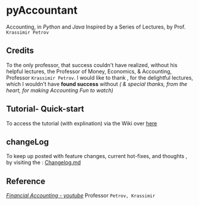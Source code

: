 # pyAccountant

Accounting, in _Python_ and _Java_
Inspired by a Series of Lectures, by Prof. `Krassimir Petrov`

## Credits

To the only professor, that success couldn't have realized, without his helpful lectures,  the Professor of Money, Economics, & Accounting, Professor `Krassimir Petrov`. I would like to thank , for the delightful lectures, which I wouldn't have **found success** without *( & special thanks, from *the heart*, for making Accounting Fun to watch)*

## Tutorial- Quick-start
To access the tutorial (with explination) via the Wiki over [here](https://github.com/adamwillisMastery/pyAccountant/wiki)

## changeLog
To keep up posted with feature changes, current hot-fixes, and thoughts , by visiting the : [Changelog.md](https://github.com/adamwillisMastery/pyAccountant/blob/main/Changelog.md)

## Reference

[_Financial Accounting - youtube_](https://www.youtube.com/playlist?list=PLesgViD0jhW8_Q5QfOribZqNrivFJ_evf) Professor `Petrov, Krassimir`
